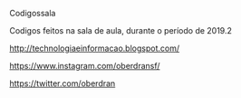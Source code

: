 Codigossala

Codigos feitos na sala de aula, durante o período de 2019.2

http://technologiaeinformacao.blogspot.com/

https://www.instagram.com/oberdransf/

https://twitter.com/oberdran